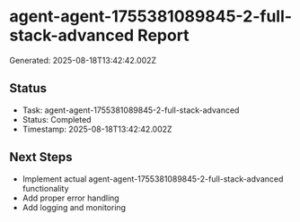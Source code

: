 # agent-agent-1755381089845-2-full-stack-advanced Report

Generated: 2025-08-18T13:42:42.002Z

## Status
- Task: agent-agent-1755381089845-2-full-stack-advanced
- Status: Completed
- Timestamp: 2025-08-18T13:42:42.002Z

## Next Steps
- Implement actual agent-agent-1755381089845-2-full-stack-advanced functionality
- Add proper error handling
- Add logging and monitoring
